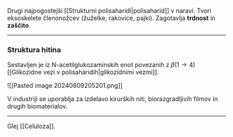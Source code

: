 Drugi najpogostejši  [[Strukturni polisaharidi|polisaharid]] v naravi. Tvori eksoskelete členonožcev (žuželke, rakovice, pajki). Zagotavlja **trdnost** in **zaščito**.

---
### Struktura hitina

Sestavljen je iz N-acetilglukozaminskih enot povezanih z $\beta(1 \rightarrow 4)$ [[Glikozidne vezi v polisaharidih|glikozidnimi vezmi]].

![[Pasted image 20240809205201.png]]

V industriji se uporablja za izdelavo kirurških niti, biorazgradljivih filmov in drugih biomaterialov.

---

Glej [[Celuloza]].